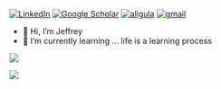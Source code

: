 [![LinkedIn](https://img.shields.io/badge/LinkedIn-0077B5?style=for-the-badge&logo=linkedin&logoColor=white)](https://www.linkedin.com/in/aligulagk/)
[![Google Scholar](https://img.shields.io/badge/Google_Scholar-4285F4?style=for-the-badge&logo=google-scholar&logoColor=white)](https://scholar.google.com/citations?user=SuoVRS0AAAAJ&hl=en)
[![aligula](https://img.shields.io/badge/Aligula_Jeff-03cf8b?style=for-the-badge&logo=Google-chrome&logoColor=white)](https://www.aligulagk.com/)
[![gmail](https://img.shields.io/badge/Gmail-D14836?style=for-the-badge&logo=gmail&logoColor=white)](aligula.jeff@gmail.com)

- 👋 Hi, I’m Jeffrey
- 🌱 I’m currently learning ... life is a learning process



![](https://github-profile-summary-cards.vercel.app/api/cards/profile-details?username=katzjeff&theme=dark)

![](https://github-readme-stats-git-masterrstaa-rickstaa.vercel.app/api?username=katzjeff&theme=dark)


<!---
katzjeff/katzjeff is a ✨ special ✨ repository because its `README.md` (this file) appears on your GitHub profile.
You can click the Preview link to take a look at your changes.
--->

